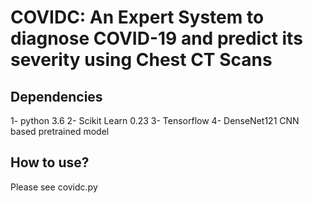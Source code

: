 # COVIDC: An Expert System to diagnose COVID-19 and predict its severity using Chest CT Scans
## Dependencies
1- python 3.6 
2- Scikit Learn 0.23 
3- Tensorflow 
4- DenseNet121 CNN based pretrained model

## How to use?
Please see covidc.py
